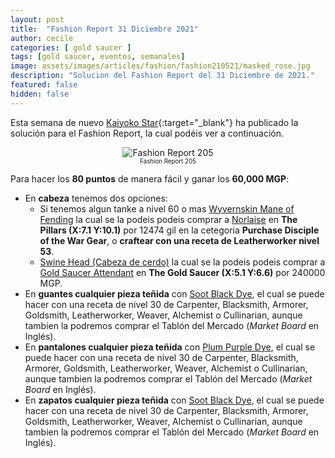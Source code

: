```yaml
---
layout: post
title:  "Fashion Report 31 Diciembre 2021"
author: cecile
categories: [ gold saucer ]
tags: [gold saucer, eventos, semanales]
image: assets/images/articles/fashion/fashion210521/masked_rose.jpg
description: "Solucion del Fashion Report del 31 Diciembre de 2021."
featured: false
hidden: false
---
```


Esta semana de nuevo [Kaiyoko Star](https://twitter.com/kaiyokostar){:target="_blank"} ha publicado la solución para el Fashion Report, la cual podéis ver a continuación.

<p align="center"><img src="{{ site.baseurl }}/assets/images/articles/fashion/fashion211231/freport_205.jpg" alt="Fashion Report 205">
<br/>
<sub><sup>Fashion Report 205</sup></sub></p>


Para hacer los **80 puntos** de manera fácil y ganar los **60,000 MGP**:


- En **cabeza** tenemos dos opciones:
    - Si tenemos algun tanke a nivel 60 o mas <a href="https://eu.finalfantasyxiv.com/lodestone/playguide/db/item/9ca71617b16/" class="eorzeadb_link" target="_blank">Wyvernskin Mane of Fending</a> la cual se la podeis podeis comprar a <a href="https://eu.finalfantasyxiv.com/lodestone/playguide/db/shop/2e8a654c48a/?item=6f802424ff8&type=gil" class="eorzeadb_link" target="_blank">Norlaise</a> en **The Pillars (X:7.1 Y:10.1)**  por 12474 gil en la cetegoria **Purchase Disciple of the War Gear**, o **craftear con una receta de Leatherworker nivel 53**.
    - <a href="https://eu.finalfantasyxiv.com/lodestone/playguide/db/item/f8437f4f9ff/" class="eorzeadb_link" target="_blank">Swine Head (Cabeza de cerdo)</a> la cual se la podeis podeis comprar a <a href="https://eu.finalfantasyxiv.com/lodestone/playguide/db/shop/c644e9a1b2b/?item=f8437f4f9ff&type=currency" class="eorzeadb_link" target="_blank">Gold Saucer Attendant</a> en **The Gold Saucer (X:5.1 Y:6.6)**  por 240000 MGP.
- En **guantes cualquier pieza teñida** con <a href="https://eu.finalfantasyxiv.com/lodestone/playguide/db/item/0c0c7f94f09/" class="eorzeadb_link" target="_blank">Soot Black Dye</a>, el cual se puede hacer con una receta de nivel 30 de Carpenter, Blacksmith, Armorer, Goldsmith, Leatherworker, Weaver, Alchemist o Cullinarian, aunque tambien la podremos comprar el Tablón del Mercado (*Market Board* en Inglés).
- En **pantalones cualquier pieza teñida** con <a href="https://eu.finalfantasyxiv.com/lodestone/playguide/db/recipe/1e119cb9f7a" class="eorzeadb_link" target="_blank">Plum Purple Dye</a>, el cual se puede hacer con una receta de nivel 30 de Carpenter, Blacksmith, Armorer, Goldsmith, Leatherworker, Weaver, Alchemist o Cullinarian, aunque tambien la podremos comprar el Tablón del Mercado (*Market Board* en Inglés).
- En **zapatos cualquier pieza teñida** con <a href="https://eu.finalfantasyxiv.com/lodestone/playguide/db/item/0c0c7f94f09/" class="eorzeadb_link" target="_blank">Soot Black Dye</a>, el cual se puede hacer con una receta de nivel 30 de Carpenter, Blacksmith, Armorer, Goldsmith, Leatherworker, Weaver, Alchemist o Cullinarian, aunque tambien la podremos comprar el Tablón del Mercado (*Market Board* en Inglés).